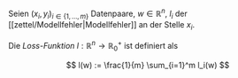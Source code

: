 Seien $(x_i, y_i)_{i \in \{ 1, \dots, m \}}$ Datenpaare, $w \in \mathbb{R}^n$, $l_i$ der [[zettel/Modellfehler|Modellfehler]] an der Stelle $x_i$.

Die *Loss-Funktion* $l : \mathbb{R}^n \to \mathbb{R}_0^+$ ist definiert als

$$
	l(w) := \frac{1}{m} \sum_{i=1}^m l_i(w)
$$